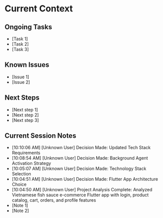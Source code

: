 # Current Context

## Ongoing Tasks
- [Task 1]
- [Task 2]
- [Task 3]

## Known Issues
- [Issue 1]
- [Issue 2]

## Next Steps
- [Next step 1]
- [Next step 2]
- [Next step 3]

## Current Session Notes

- [10:10:06 AM] [Unknown User] Decision Made: Updated Tech Stack Requirements
- [10:08:54 AM] [Unknown User] Decision Made: Background Agent Activation Strategy
- [10:05:07 AM] [Unknown User] Decision Made: Technology Stack Selection
- [10:04:51 AM] [Unknown User] Decision Made: Flutter App Architecture Choice
- [10:04:50 AM] [Unknown User] Project Analysis Complete: Analyzed Vietnamese fish sauce e-commerce Flutter app with login, product catalog, cart, orders, and profile features
- [Note 1]
- [Note 2]
